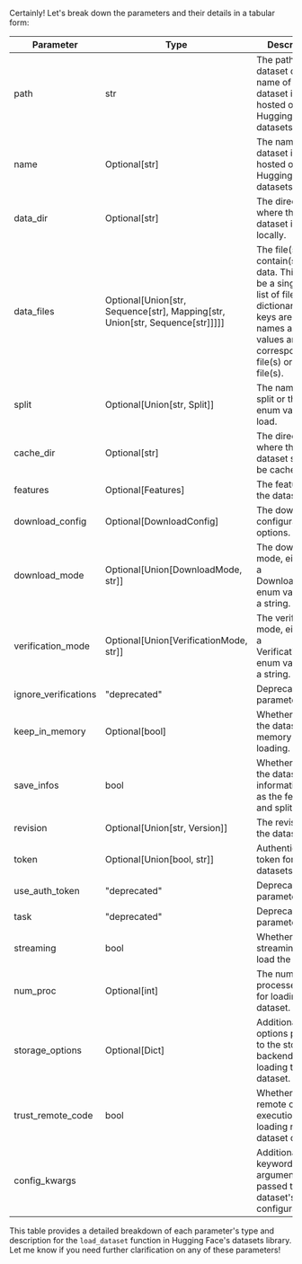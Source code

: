 Certainly! Let's break down the parameters and their details in a tabular form:

| Parameter                  | Type                                                               | Description                                                                                                                                                                                                                                                        |
|----------------------------|--------------------------------------------------------------------|--------------------------------------------------------------------------------------------------------------------------------------------------------------------------------------------------------------------------------------------------------------------|
| path                       | str                                                                | The path to the dataset or the name of the dataset if it's hosted on the Hugging Face datasets Hub.                                                                                                                                                              |
| name                       | Optional[str]                                                      | The name of the dataset if it's hosted on the Hugging Face datasets Hub.                                                                                                                                                                                          |
| data_dir                   | Optional[str]                                                      | The directory where the dataset is stored locally.                                                                                                                                                                                                                |
| data_files                 | Optional[Union[str, Sequence[str], Mapping[str, Union[str, Sequence[str]]]]] | The file(s) that contain(s) the data. This can be a single file, a list of files, or a dictionary where keys are the split names and values are the corresponding file(s) or a list of file(s). |
| split                      | Optional[Union[str, Split]]                                        | The name of the split or the Split enum value to load.                                                                                                                                                                                                            |
| cache_dir                  | Optional[str]                                                      | The directory where the dataset should be cached.                                                                                                                                                                                                                 |
| features                   | Optional[Features]                                                 | The features of the dataset.                                                                                                                                                                                                                                      |
| download_config            | Optional[DownloadConfig]                                           | The download configuration options.                                                                                                                                                                                                                               |
| download_mode              | Optional[Union[DownloadMode, str]]                                 | The download mode, either as a DownloadMode enum value or as a string.                                                                                                                                                                                            |
| verification_mode          | Optional[Union[VerificationMode, str]]                             | The verification mode, either as a VerificationMode enum value or as a string.                                                                                                                                                                                    |
| ignore_verifications       | "deprecated"                                                       | Deprecated parameter.                                                                                                                                                                                                                                              |
| keep_in_memory             | Optional[bool]                                                     | Whether to keep the dataset in memory after loading.                                                                                                                                                                                                              |
| save_infos                 | bool                                                               | Whether to save the dataset information such as the features and split names.                                                                                                                                                                                      |
| revision                   | Optional[Union[str, Version]]                                      | The revision of the dataset.                                                                                                                                                                                                                                      |
| token                      | Optional[Union[bool, str]]                                         | Authentication token for private datasets.                                                                                                                                                                                                                        |
| use_auth_token             | "deprecated"                                                       | Deprecated parameter.                                                                                                                                                                                                                                              |
| task                       | "deprecated"                                                       | Deprecated parameter.                                                                                                                                                                                                                                              |
| streaming                  | bool                                                               | Whether to use streaming to load the dataset.                                                                                                                                                                                                                      |
| num_proc                   | Optional[int]                                                      | The number of processes to use for loading the dataset.                                                                                                                                                                                                            |
| storage_options            | Optional[Dict]                                                     | Additional options passed to the storage backend when loading the dataset.                                                                                                                                                                                         |
| trust_remote_code          | bool                                                               | Whether to trust remote code execution (e.g., loading remote dataset code).                                                                                                                                                                                       |
| config_kwargs              |                                                                    | Additional keyword arguments passed to the dataset's configuration.                                                                                                                                                                                                |

This table provides a detailed breakdown of each parameter's type and description for the `load_dataset` function in Hugging Face's datasets library. Let me know if you need further clarification on any of these parameters!